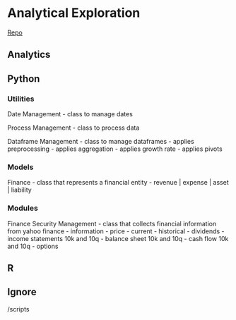 # Analytical Exploration
[Repo](https://github.com/gitsil10/analytical-explorations.git)


## Analytics


## Python

### Utilities
Date Management
    - class to manage dates

Process Management
    - class to process data

Dataframe Management
    - class to manage dataframes
        - applies preprocessing
        - applies aggregation
        - applies growth rate
        - applies pivots


### Models
Finance
    - class that represents a financial entity
        - revenue | expense | asset | liability


### Modules
Finance Security Management
    - class that collects financial information from yahoo finance
        - information
        - price
            - current
            - historical
        - dividends
        - income statements 10k and 10q
        - balance sheet 10k and 10q
        - cash flow 10k and 10q
        - options


## R


## Ignore
/scripts


